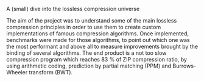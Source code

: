 A (small) dive into the lossless compression universe

The aim of the project was to understand some of the main lossless compression principles in order to use them to create custom implementations of famous compression algorithms. Once implemented, benchmarks were made for those algorithms, to point out which one was the most performant and above all to measure improvements brought by the binding of several algorithms. The end product is a not too slow compression program which reaches 83 % of ZIP compression ratio, by using arithmetic coding, prediction by partial matching (PPM) and Burrows-Wheeler transform (BWT).
